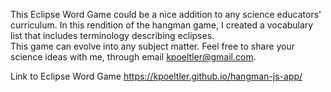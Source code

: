 
This Eclipse Word Game 
 could be a nice addition to any science educators' curriculum. In this rendition of the hangman game, I created a vocabulary list that includes terminology describing eclipses.  
 This game can evolve into any subject matter. Feel free to share your science ideas with me, through email kpoeltler@gmail.com.  

 
Link to Eclipse Word Game https://kpoeltler.github.io/hangman-js-app/










